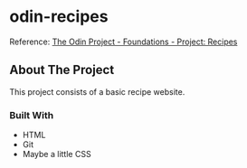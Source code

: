# odin-recipes

Reference: [The Odin Project - Foundations - Project: Recipes](https://www.theodinproject.com/lessons/foundations-recipes)

## About The Project
This project consists of a basic recipe website.

### Built With
* HTML
* Git
* Maybe a little CSS